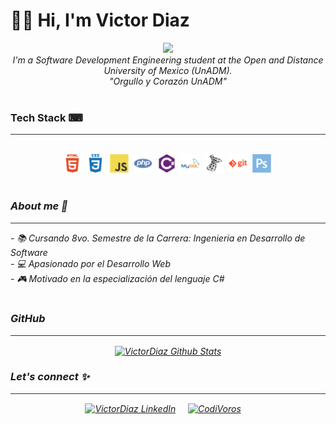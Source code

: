 

 <div id="header" align="left">
      <h1 align="left">👋🏾 Hi, I'm Victor Diaz</h1> 
    </div>
    <div id="banner" align="center">
      <img src="https://i.postimg.cc/1thY9nzV/Mi-Presentacion-2021.png" width="650" /> <br>
 <em font-family="Consolas"> I'm a Software Development Engineering student at the Open and Distance University of Mexico (UnADM). <br>
  "Orgullo y Corazón UnADM"
 </em> 
    </div>
    <br>    
    <div align="left">
      <h3>Tech Stack ⌨</h3>
 <hr style="height:1px;border:none;color:#333;background-color:#333;" />
      <div align="center">
        <br>
       <img src="https://github.com/devicons/devicon/blob/master/icons/html5/html5-plain-wordmark.svg" title="HTML5" alt="HTML" width="30" height="30" />&nbsp;
       <img src="https://github.com/devicons/devicon/blob/master/icons/css3/css3-plain-wordmark.svg" title="CSS" alt="CSS" width="30" height="30" />&nbsp;
       <img src="https://github.com/devicons/devicon/blob/master/icons/javascript/javascript-original.svg" title="javascript" alt="javascript" width="30" height="30" />&nbsp;
       <img src="https://github.com/devicons/devicon/blob/master/icons/php/php-plain.svg" title="PHP" alt="PHP" width="30" height="30" />&nbsp;
       <img src="https://github.com/devicons/devicon/blob/master/icons/csharp/csharp-plain.svg" title="C#" alt="C#" width="30" height="30" />&nbsp;
       <img src="https://github.com/devicons/devicon/blob/master/icons/mysql/mysql-original-wordmark.svg" title="mysql" alt="mysql" width="30" height="30" />&nbsp;     
       <img src="https://github.com/devicons/devicon/blob/master/icons/microsoftsqlserver/microsoftsqlserver-plain.svg" title="mssql" alt="mssql" width="30" height="30"/>&nbsp;       
       <img src="https://github.com/devicons/devicon/blob/master/icons/git/git-plain-wordmark.svg" title="Git" alt="Git" width="30" height="30" />&nbsp;
       <img src="https://github.com/devicons/devicon/blob/master/icons/photoshop/photoshop-plain.svg" title="Photshop" alt="Photshop" width="30" height="30" />&nbsp;<em>
      </div>
    </div>
    <br>    
 <div id="about" align="left">
      <h3>About me 💬</h3> 
 <hr style="height:1px;border:none;color:#333;background-color:#333;" />
 - 📚 Cursando 8vo. Semestre de la Carrera: Ingenieria en Desarrollo de Software <br>
 - 💻 Apasionado por el Desarrollo Web <br>
 - 🎮 Motivado en la especialización del lenguaje C#
        </div>
        <br>
 <div id="github" align="left">
      <h3>GitHub</h3> 
 <hr style="height:1px;border:none;color:#333;background-color:#333;" />
 <p align="center">
<a href="#user-30538313-pinned-items-reorder-form">
<img align="center" src="https://github-readme-stats.vercel.app/api?username=VMDiazL&theme=dark&show_icons=true" alt="VictorDiaz Github Stats"/> 
</a>
</p>
  <div align="center">
<h3 align="left">Let's connect ✨</h3>
 <hr style="height:1px;border:none;color:#333;background-color:#333;" />
</div>
<p align="center">
<a href="https://www.linkedin.com/in/victormdiazl/" target="blank">
<img align="center" width="30px" alt="VictorDiaz LinkedIn" src="https://www.vectorlogo.zone/logos/linkedin/linkedin-icon.svg"/></a> &nbsp; &nbsp;
<a href="https://www.youtube.com/channel/UCOb5VdzdlgvPhDY7RTrN1nA" target="blank">
<img align="center" width="30px" alt="CodiVoros" src="https://www.vectorlogo.zone/logos/youtube/youtube-icon.svg"/></a> &nbsp; &nbsp;

</p>


<!--
**VMDiazL/VMDiazL** is a ✨ _special_ ✨ repository because its `README.md` (this file) appears on your GitHub profile.

Here are some ideas to get you started:

- 🔭 I’m currently working on ...
- 🌱 I’m currently learning ...
- 👯 I’m looking to collaborate on ...
- 🤔 I’m looking for help with ...
- 💬 Ask me about ...
- 📫 How to reach me: ...
- 😄 Pronouns: ...
- ⚡ Fun fact: ...
-->
